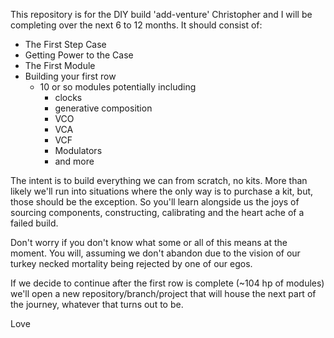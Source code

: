 This repository is for the DIY build 'add-venture' Christopher and I will be completing over the next 6 to 12 months. It should consist of:

- The First Step Case
- Getting Power to the Case
- The First Module
- Building your first row
   - 10 or so modules potentially including
      - clocks
      - generative composition
      - VCO
      - VCA
      - VCF
      - Modulators
      - and more

The intent is to build everything we can from scratch, no kits. More than likely we'll run into situations where the only way is to purchase a kit, but, those should be the exception. So you'll learn alongside us the joys of sourcing components, constructing, calibrating and the heart ache of a failed build.

Don't worry if you don't know what some or all of this means at the moment. You will, assuming we don't abandon due to the vision of our turkey necked mortality being rejected by one of our egos.

If we decide to continue after the first row is complete (~104 hp of modules) we'll open a new repository/branch/project that will house the next part of the journey, whatever that turns out to be.

Love